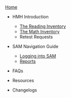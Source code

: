 [Home](_coverpage.md)

- HMH Introduction
	- [The Reading Inventory](ri.md)
	- [The Math Inventory](mi.md)
	- Retest Requests

- SAM Navigation Guide
	- [Logging into SAM](samnav.md)
	- [Reports](samreports.md)

- FAQs

- Resources

- Changelogs